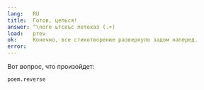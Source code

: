 ```yaml
---
lang:   RU
title:  Готов, целься!
answer: ^\nоге ьтсеъс летохаз (.+)
load:   prev
ok:     Конечно, все стихотворение развернуло задом наперед.
error:  
---
```


Вот вопрос, что произойдет:

    poem.reverse
